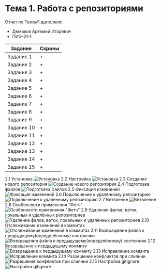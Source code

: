 # Тема 1. Работа с репозиториями
Отчет по Теме#1 выполнил:
- Демаков Артемий Игоревич
- ПИЭ-21-1
  
| Задание | Скрины |
| ------ | ------ |
| Задание 1 | + | 
| Задание 2 | + |
| Задание 3 | + | 
| Задание 4 | + | 
| Задание 5 | + |
| Задание 6 | + |
| Задание 7 | + |
| Задание 8 | + |
| Задание 9 | + |
| Задание 10 | + |
| Задание 11 | + |
| Задание 12 | + |
| Задание 13 | + |
| Задание 14 | + |
| Задание 15 | + |
2.1 Установка
![Установка](https://github.com/GhoulSSSr4nk/Software_Eng/blob/Тема-1/pic/2.1%20Установка.png)
2.2 Настройка
![Установка](https://github.com/GhoulSSSr4nk/Software_Eng/blob/Тема-1/pic/2.2%20Настройка.png)
2.3 Создание нового репозитория
![Создание нового репозитория](https://github.com/GhoulSSSr4nk/Software_Eng/blob/Тема-1/pic/2.3%20Создание%20нового%20репозитория.png)
2.4 Подготовка файлов
![Подготовка файлов](https://github.com/GhoulSSSr4nk/Software_Eng/blob/Тема-1/pic/2.4%20Подготовка%20файлов.png)
2.5 Фиксация изменений
![Фиксация изменений](https://github.com/GhoulSSSr4nk/Software_Eng/blob/Тема-1/pic/2.5.1%20Фикасация%20изменений.png)
2.6 Подключение к удалённому репозиторию
![Подключение к удалённому репозиторию](https://github.com/GhoulSSSr4nk/Software_Eng/blob/Тема-1/pic/2.6.1%20Подключение%20к%20удалённому%20репозиторию.png)
2.7 Ветвление
![Ветвление](https://github.com/GhoulSSSr4nk/Software_Eng/blob/Тема-1/pic/2.7%20Ветуление.png)
2.8 Особенности применения "Фетч"
![Особенности применения "Фетч"](https://github.com/GhoulSSSr4nk/Software_Eng/blob/Тема-1/pic/2.8%20Особенности%20применения%20'Фетч'.png)
2.9 Удаление фалов, веток, локальных и удалённых репозиториев
![Удаление фалов, веток, локальных и удалённых репозиториев](https://github.com/GhoulSSSr4nk/Software_Eng/blob/Тема-1/pic/2.9%20Удаление%20файлов.png)
2.10 Отслеживание изменений в коммитах
![Отслеживание изменений в коммитах](https://github.com/GhoulSSSr4nk/Software_Eng/blob/Тема-1/pic/2.10%20Отслеживание%20изменений%20в%20коммитах.png)
2.11 Возвращение файла к предыдущему(определённому) состоянию
![Возвращение файла к предыдущему(определённому) состоянию](https://github.com/GhoulSSSr4nk/Software_Eng/blob/Тема-1/pic/2.11%20Возвращение%20файла%20к%20предыдущему%20состоянию.png)
2.12 Возвращение к пердыдущему коммиту
![Возвращение к пердыдущему коммиту](https://github.com/GhoulSSSr4nk/Software_Eng/blob/Тема-1/pic/2.12%20Возвращение%20к%20предыдущему%20коммиту.png)
2.13 Исправление коммита
![Исправление коммита](https://github.com/GhoulSSSr4nk/Software_Eng/blob/Тема-1/pic/2.13%20Исправление%20коммита.png)
2.14 Разрешение конфликтов при слиянии
![Разрешение конфликтов при слиянии](https://github.com/GhoulSSSr4nk/Software_Eng/blob/Тема-1/pic/2.14%20Разрешение%20конфликтов%20при%20слиянии.png)
2.15 Настройка gitignore
![Настройка gitignore](https://github.com/GhoulSSSr4nk/Software_Eng/blob/Тема-1/pic/2.15%20Настройка%20.gitignore.png)
